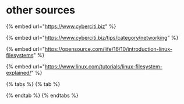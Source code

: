 # other sources



{% embed url="https://www.cyberciti.biz" %}

{% embed url="https://www.cyberciti.biz/tips/category/networking" %}

{% embed url="https://opensource.com/life/16/10/introduction-linux-filesystems" %}

{% embed url="https://www.linux.com/tutorials/linux-filesystem-explained/" %}

{% tabs %}
{% tab %}

{% endtab %}
{% endtabs %}

